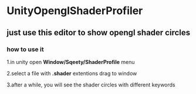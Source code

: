 # UnityOpenglShaderProfiler
## just use this editor to show opengl shader circles
### **how to use it**
1.in unity open **Window/Sqeety/ShaderProfile** menu  

2.select a file with **.shader** extentions drag to window  

3.after a while, you will see the shader circles with different keywords
